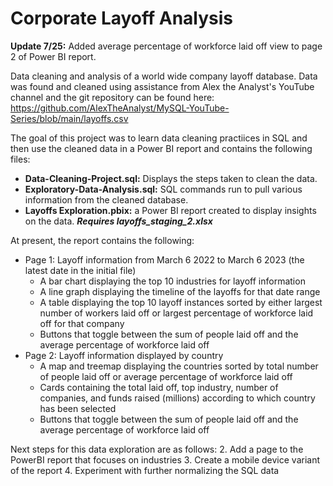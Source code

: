 # Corporate Layoff Analysis
**Update 7/25:** Added average percentage of workforce laid off view to page 2 of Power BI report.

Data cleaning and analysis of a world wide company layoff database. Data was found and cleaned using assistance from Alex the Analyst's YouTube channel and the git repository can be found here: https://github.com/AlexTheAnalyst/MySQL-YouTube-Series/blob/main/layoffs.csv

The goal of this project was to learn data cleaning practiices in SQL and then use the cleaned data in a Power BI report and contains the following files:

- **Data-Cleaning-Project.sql:** Displays the steps taken to clean the data.
- **Exploratory-Data-Analysis.sql:** SQL commands run to pull various information from the cleaned database.
- **Layoffs Exploration.pbix:** a Power BI report created to display insights on the data. ***Requires layoffs_staging_2.xlsx***

At present, the report contains the following:
- Page 1: Layoff information from March 6 2022 to March 6 2023 (the latest date in the initial file)
  - A bar chart displaying the top 10 industries for layoff information
  - A line graph displaying the timeline of the layoffs for that date range
  - A table displaying the top 10 layoff instances sorted by either largest number of workers laid off or largest percentage of workforce laid off for that company
  - Buttons that toggle between the sum of people laid off and the average percentage of workforce laid off
- Page 2: Layoff information displayed by country
  - A map and treemap displaying the countries sorted by total number of people laid off or average percentage of workforce laid off
  - Cards containing the total laid off, top industry, number of companies, and funds raised (millions) according to which country has been selected
  - Buttons that toggle between the sum of people laid off and the average percentage of workforce laid off

Next steps for this data exploration are as follows:
2. Add a page to the PowerBI report that focuses on industries
3. Create a mobile device variant of the report
4. Experiment with further normalizing the SQL data
